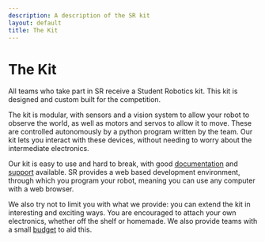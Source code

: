 ```yaml
---
description: A description of the SR kit
layout: default
title: The Kit
---
```

The Kit
=======

All teams who take part in SR receive a Student Robotics kit. This kit is
designed and custom built for the competition.

The kit is modular, with sensors and a vision system to allow your robot to
observe the world, as well as motors and servos to allow it to move. These
are controlled autonomously by a python program written by the team. Our kit
lets you interact with these devices, without needing to worry about the
intermediate electronics.

Our kit is easy to use and hard to break, with good [documentation](/docs/kit)
and [support](/schools/support) available. SR provides a web based development
environment, through which you program your robot, meaning you can use any
computer with a web browser.

We also try not to limit you with what we provide: you can extend the kit in
interesting and exciting ways. You are encouraged to attach your own
electronics, whether off the shelf or homemade. We also provide teams with a
small [budget](/schools/support#Budget) to aid this.
